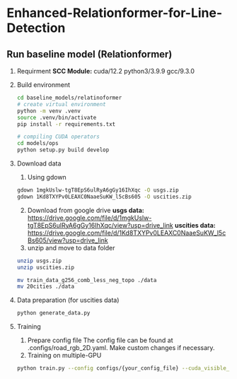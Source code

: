 # Enhanced-Relationformer-for-Line-Detection

## Run baseline model (Relationformer)
1. Requirment
    **SCC Module:** cuda/12.2 python3/3.9.9 gcc/9.3.0

2. Build environment
    ```sh
    cd baseline_models/relatinoformer
    # create virtual environment
    python -m venv .venv
    source .venv/bin/activate
    pip install -r requirements.txt

    # compiling CUDA operators
    cd models/ops
    python setup.py build develop
    ```

3. Download data
    1. Using gdown
    ```sh
    gdown 1mgkUslw-tgT8EpS6ulRyA6gGy16IhXqc -O usgs.zip
    gdown 1Kd8TXYPv0LEAXC0NaaeSuKW_l5cBs605 -O uscities.zip
    ```
    2. Download from google drive
    **usgs data:** https://drive.google.com/file/d/1mgkUslw-tgT8EpS6ulRyA6gGy16IhXqc/view?usp=drive_link
    **uscities data:** https://drive.google.com/file/d/1Kd8TXYPv0LEAXC0NaaeSuKW_l5cBs605/view?usp=drive_link
    3. unzip and move to data folder
    ```sh
    unzip usgs.zip
    unzip uscities.zip

    mv train_data_g256_comb_less_neg_topo ./data
    mv 20cities ./data
    ```

4. Data preparation (for uscities data)
    ```sh
    python generate_data.py
    ```
    
5. Training
    1. Prepare config file
    The config file can be found at .configs/road_rgb_2D.yaml. Make custom changes if necessary.
    2. Training on multiple-GPU
    ```sh
    python train.py --config configs/{your_config_file} --cuda_visible_device 0 1
    ```